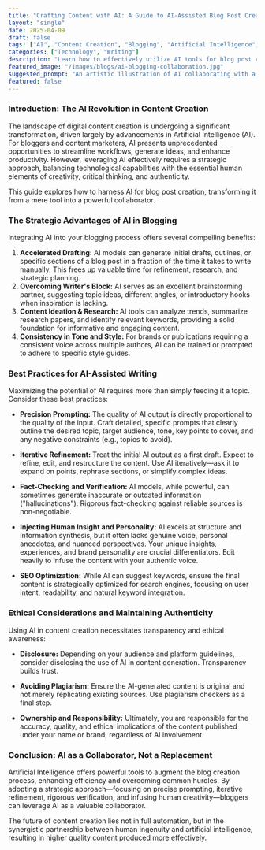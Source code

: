 ```yaml
---
title: "Crafting Content with AI: A Guide to AI-Assisted Blog Post Creation"
layout: "single"
date: 2025-04-09
draft: false
tags: ["AI", "Content Creation", "Blogging", "Artificial Intelligence", "Writing Tools", "Productivity"]
categories: ["Technology", "Writing"]
description: "Learn how to effectively utilize AI tools for blog post creation, enhancing productivity and overcoming writer's block while maintaining quality and authenticity."
featured_image: "/images/blogs/ai-blogging-collaboration.jpg"
suggested_prompt: "An artistic illustration of AI collaborating with a human writer, futuristic digital workspace, vibrant colors"
featured: false
---
```


### Introduction: The AI Revolution in Content Creation

The landscape of digital content creation is undergoing a significant transformation, driven largely by advancements in Artificial Intelligence (AI). For bloggers and content marketers, AI presents unprecedented opportunities to streamline workflows, generate ideas, and enhance productivity. However, leveraging AI effectively requires a strategic approach, balancing technological capabilities with the essential human elements of creativity, critical thinking, and authenticity.

This guide explores how to harness AI for blog post creation, transforming it from a mere tool into a powerful collaborator.

### The Strategic Advantages of AI in Blogging

Integrating AI into your blogging process offers several compelling benefits:

1.  **Accelerated Drafting:** AI models can generate initial drafts, outlines, or specific sections of a blog post in a fraction of the time it takes to write manually. This frees up valuable time for refinement, research, and strategic planning.
2.  **Overcoming Writer's Block:** AI serves as an excellent brainstorming partner, suggesting topic ideas, different angles, or introductory hooks when inspiration is lacking.
3.  **Content Ideation & Research:** AI tools can analyze trends, summarize research papers, and identify relevant keywords, providing a solid foundation for informative and engaging content.
4.  **Consistency in Tone and Style:** For brands or publications requiring a consistent voice across multiple authors, AI can be trained or prompted to adhere to specific style guides.

### Best Practices for AI-Assisted Writing

Maximizing the potential of AI requires more than simply feeding it a topic. Consider these best practices:

*   **Precision Prompting:** The quality of AI output is directly proportional to the quality of the input. Craft detailed, specific prompts that clearly outline the desired topic, target audience, tone, key points to cover, and any negative constraints (e.g., topics to avoid).

*   **Iterative Refinement:** Treat the initial AI output as a first draft. Expect to refine, edit, and restructure the content. Use AI iteratively—ask it to expand on points, rephrase sections, or simplify complex ideas.

*   **Fact-Checking and Verification:** AI models, while powerful, can sometimes generate inaccurate or outdated information ("hallucinations"). Rigorous fact-checking against reliable sources is non-negotiable.

*   **Injecting Human Insight and Personality:** AI excels at structure and information synthesis, but it often lacks genuine voice, personal anecdotes, and nuanced perspectives. Your unique insights, experiences, and brand personality are crucial differentiators. Edit heavily to infuse the content with your authentic voice.

*   **SEO Optimization:** While AI can suggest keywords, ensure the final content is strategically optimized for search engines, focusing on user intent, readability, and natural keyword integration.

### Ethical Considerations and Maintaining Authenticity

Using AI in content creation necessitates transparency and ethical awareness:

*   **Disclosure:** Depending on your audience and platform guidelines, consider disclosing the use of AI in content generation. Transparency builds trust.

*   **Avoiding Plagiarism:** Ensure the AI-generated content is original and not merely replicating existing sources. Use plagiarism checkers as a final step.

*   **Ownership and Responsibility:** Ultimately, you are responsible for the accuracy, quality, and ethical implications of the content published under your name or brand, regardless of AI involvement.

### Conclusion: AI as a Collaborator, Not a Replacement

Artificial Intelligence offers powerful tools to augment the blog creation process, enhancing efficiency and overcoming common hurdles. By adopting a strategic approach—focusing on precise prompting, iterative refinement, rigorous verification, and infusing human creativity—bloggers can leverage AI as a valuable collaborator.

The future of content creation lies not in full automation, but in the synergistic partnership between human ingenuity and artificial intelligence, resulting in higher quality content produced more effectively.